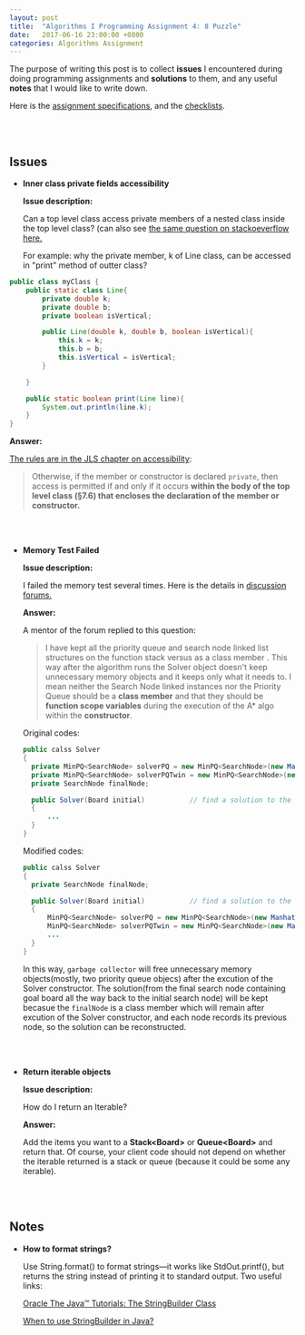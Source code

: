 ```yaml
---
layout: post
title:  "Algorithms I Programming Assignment 4: 8 Puzzle"
date:   2017-06-16 23:00:00 +0800
categories: Algorithms Assignment
---
```

The purpose of writing this post is to collect **issues** I encountered during doing programming assignments and **solutions** to them, and any useful **notes** that I would like to write down. 

Here is the [assignment specifications][spec], and the [checklists][faq].

[spec]: http://coursera.cs.princeton.edu/algs4/assignments/8puzzle.html
[faq]: http://coursera.cs.princeton.edu/algs4/checklists/8puzzle.html
<br><br>
## Issues
* **Inner class private fields accessibility**

  **Issue description:** 

  Can a top level class access private members of a nested class inside the top level class? (can also see [the same question on stackoeverflow here.][stackoeverflow question 1]

  For example: why the private member, k of Line class, can be accessed in "print" method of outter class?
 ```java
 public class myClass {
     public static class Line{
         private double k;
         private double b;
         private boolean isVertical;
 
         public Line(double k, double b, boolean isVertical){
             this.k = k;
             this.b = b;
             this.isVertical = isVertical;
         }
 
     }

     public static boolean print(Line line){
         System.out.println(line.k);
     }
 }
 ```

  **Answer:** 

  [The rules are in the JLS chapter on accessibility][jls rule]:
  > Otherwise, if the member or constructor is declared `private`, then access is permitted if and only if it occurs **within the body of the top level class (§7.6) that encloses the declaration of the member or constructor.**

  [stackoeverflow question 1]: https://stackoverflow.com/questions/19747812/why-can-the-private-member-of-an-nested-class-be-accessed-by-the-methods-of-the?lq=1
  [jls rule]: http://docs.oracle.com/javase/specs/jls/se7/html/jls-6.html#jls-6.6.1

<br><br>
* **Memory Test Failed**
  
  **Issue description:** 

  I failed the memory test several times. Here is the details in [discussion forums.][forum]
  
  **Answer:** 

  A mentor of the forum replied to this question:

  >I have kept all the priority queue and search node linked list structures on the function stack versus as a class member . This way after the algorithm runs the Solver object doesn't keep unnecessary memory objects and it keeps only what it needs to. I mean neither the Search Node linked instances nor the Priority Queue should be a **class member** and that they should be **function scope variables** during the execution of the A* algo within the **constructor**.

  Original codes:

  ```java
  public calss Solver
  {
	private MinPQ<SearchNode> solverPQ = new MinPQ<SearchNode>(new ManhattanComparator());
	private MinPQ<SearchNode> solverPQTwin = new MinPQ<SearchNode>(new ManhattanComparator());
	private SearchNode finalNode;

	public Solver(Board initial)           // find a solution to the initial board (using the A* algorithm)
	{
		...
	}
  }
  ```

  Modified codes:

  ```java
  public calss Solver
  {
	private SearchNode finalNode;

	public Solver(Board initial)           // find a solution to the initial board (using the A* algorithm)
	{
		MinPQ<SearchNode> solverPQ = new MinPQ<SearchNode>(new ManhattanComparator());
        MinPQ<SearchNode> solverPQTwin = new MinPQ<SearchNode>(new ManhattanComparator());
        ...
	}
  }
  ```

  In this way, `garbage collector` will free unnecessary memory objects(mostly, two priority queue objecs) after the excution of the Solver constructor. The solution(from the final search node containing goal board all the way back to the initial search node) will be kept becasue the `finalNode` is a class member which will remain after excution of the Solver constructor, and each node records its previous node, so the solution can be reconstructed.

  [forum]: https://www.coursera.org/learn/algorithms-part1/discussions/weeks/4/threads/d3rrTQV7Eee36g5uvZCkbA

<br><br>
* **Return iterable objects**
  
  **Issue description:** 

  How do I return an Iterable<Board>? 

  **Answer:** 

  Add the items you want to a **Stack\<Board\>** or **Queue\<Board\>** and return that. Of course, your client code should not depend on whether the iterable returned is a stack or queue (because it could be some any iterable).

<br><br>
## Notes
* **How to format strings?**
  
  Use String.format() to format strings—it works like StdOut.printf(), but returns the string instead of printing it to standard output. Two useful links:

  [Oracle The Java™ Tutorials: The StringBuilder Class][stringbuilder toturial]

  [When to use StringBuilder in Java?][when to use]

  [stringbuilder toturial]: https://docs.oracle.com/javase/tutorial/java/data/buffers.html
  [when to use]: https://stackoverflow.com/questions/4645020/when-to-use-stringbuilder-in-java
